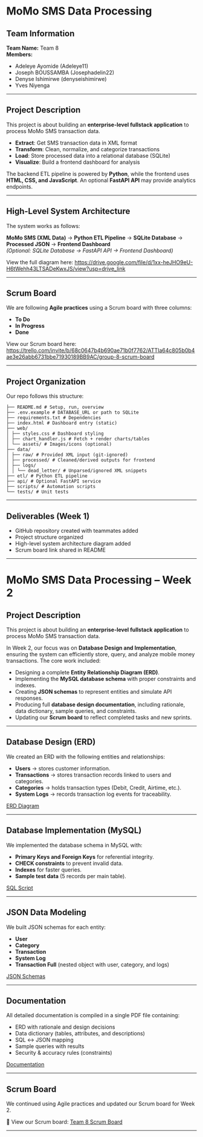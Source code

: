 # MoMo SMS Data Processing  

##  Team Information  
**Team Name:** Team 8  
**Members:**  
- Adeleye Ayomide  (Adeleye11)  
- Joseph BOUSSAMBA (Josephadelin22)  
- Denyse Ishimirwe (denyseishimirwe)
- Yves Niyenga  

---

##  Project Description  
This project is about building an **enterprise-level fullstack application** to process MoMo SMS transaction data.  

- **Extract**: Get SMS transaction data in XML format  
- **Transform**: Clean, normalize, and categorize transactions  
- **Load**: Store processed data into a relational database (SQLite)  
- **Visualize**: Build a frontend dashboard for analysis  

The backend ETL pipeline is powered by **Python**, while the frontend uses **HTML, CSS, and JavaScript**. An optional **FastAPI API** may provide analytics endpoints.  

---

##  High-Level System Architecture  
The system works as follows:  

**MoMo SMS (XML Data)** → **Python ETL Pipeline** → **SQLite Database** → **Processed JSON** → **Frontend Dashboard**  
*(Optional: SQLite Database → FastAPI API → Frontend Dashboard)*  

 View the full diagram here: https://drive.google.com/file/d/1xx-heJHO9eU-H6tWehh43LTSADeKwxJS/view?usp=drive_link  



---

##  Scrum Board  
We are following **Agile practices** using a Scrum board with three columns:  

- **To Do**  
- **In Progress**  
- **Done**  

 View our Scrum board here: https://trello.com/invite/b/68c0647b4b690ae71b0f7762/ATTIa64c805b0b4ae3e26abb6731bbe71930189BB9AC/group-8-scrum-board  
 

---

##  Project Organization  
Our repo follows this structure:  

```
├── README.md # Setup, run, overview
├── .env.example # DATABASE_URL or path to SQLite
├── requirements.txt # Dependencies
├── index.html # Dashboard entry (static)
├── web/
│ ├── styles.css # Dashboard styling
│ ├── chart_handler.js # Fetch + render charts/tables
│ └── assets/ # Images/icons (optional)
├── data/
│ ├── raw/ # Provided XML input (git-ignored)
│ ├── processed/ # Cleaned/derived outputs for frontend
│ ├── logs/
│ │ └── dead_letter/ # Unparsed/ignored XML snippets
├── etl/ # Python ETL pipeline
├── api/ # Optional FastAPI service
├── scripts/ # Automation scripts
└── tests/ # Unit tests
```


---

##  Deliverables (Week 1)  
-  GitHub repository created with teammates added  
-  Project structure organized  
-  High-level system architecture diagram added  
-  Scrum board link shared in README  

---

# MoMo SMS Data Processing – Week 2  

## Project Description  
This project is about building an **enterprise-level fullstack application** to process MoMo SMS transaction data.  

In Week 2, our focus was on **Database Design and Implementation**, ensuring the system can efficiently store, query, and analyze mobile money transactions. The core work included:  

- Designing a complete **Entity Relationship Diagram (ERD)**.  
- Implementing the **MySQL database schema** with proper constraints and indexes.  
- Creating **JSON schemas** to represent entities and simulate API responses.  
- Producing full **database design documentation**, including rationale, data dictionary, sample queries, and constraints.  
- Updating our **Scrum board** to reflect completed tasks and new sprints.  

---

## Database Design (ERD)  
We created an ERD with the following entities and relationships:  

- **Users** → stores customer information.  
- **Transactions** → stores transaction records linked to users and categories.  
- **Categories** → holds transaction types (Debit, Credit, Airtime, etc.).  
- **System Logs** → records transaction log events for traceability.  

[ERD Diagram](docs/ERD_Diagram.jpg)  

---

## Database Implementation (MySQL)  
We implemented the database schema in MySQL with:  
- **Primary Keys and Foreign Keys** for referential integrity.  
- **CHECK constraints** to prevent invalid data.  
- **Indexes** for faster queries.  
- **Sample test data** (5 records per main table).  

[SQL Script](database/database_setup.sql)  

---

## JSON Data Modeling  
We built JSON schemas for each entity:  
- **User**  
- **Category**  
- **Transaction**  
- **System Log**  
- **Transaction Full** (nested object with user, category, and logs)  

[JSON Schemas](examples/json_schemas_with_examples.json)   

---

## Documentation  
All detailed documentation is compiled in a single PDF file containing:  
- ERD with rationale and design decisions  
- Data dictionary (tables, attributes, and descriptions)  
- SQL ↔ JSON mapping  
- Sample queries with results  
- Security & accuracy rules (constraints)  

[Documentation](MoMo_SMS_Database_Design_Documentation.pdf)  

---

## Scrum Board  
We continued using Agile practices and updated our Scrum board for Week 2.  

📌 View our Scrum board: [Team 8 Scrum Board](https://trello.com/invite/b/68c0647b4b690ae71b0f7762/ATTIa64c805b0b4ae3e26abb6731bbe71930189BB9AC/group-8-scrum-board)  

---  


